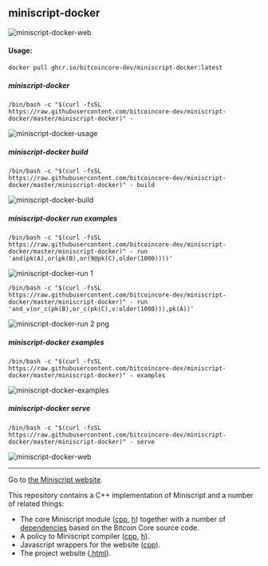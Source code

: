 ## miniscript-docker

![miniscript-docker-web](https://github.com/bitcoincore-dev/miniscript-docker/assets/152159/287c6835-b14c-4ae5-a22b-6da9812a8f8d)


#### Usage:

```
docker pull ghcr.io/bitcoincore-dev/miniscript-docker:latest
```
##### miniscript-docker

```
/bin/bash -c "$(curl -fsSL https://raw.githubusercontent.com/bitcoincore-dev/miniscript-docker/master/miniscript-docker)" -
```

![miniscript-docker-usage](https://github.com/bitcoincore-dev/miniscript-docker/assets/152159/16d58c91-35e1-41d4-9ec4-38b2eb9adf8c)


##### miniscript-docker build

```
/bin/bash -c "$(curl -fsSL https://raw.githubusercontent.com/bitcoincore-dev/miniscript-docker/master/miniscript-docker)" - build
```

![miniscript-docker-build](https://github.com/bitcoincore-dev/miniscript-docker/assets/152159/6de78217-51c5-4aed-9497-48586429db92)


##### miniscript-docker run examples


```
/bin/bash -c "$(curl -fsSL https://raw.githubusercontent.com/bitcoincore-dev/miniscript-docker/master/miniscript-docker)" - run 'and(pk(A),or(pk(B),or(9@pk(C),older(1000))))'
```

![miniscript-docker-run 1](https://github.com/bitcoincore-dev/miniscript-docker/assets/152159/7f1b02db-7063-41c2-859c-33639eb82d5a)

```
/bin/bash -c "$(curl -fsSL https://raw.githubusercontent.com/bitcoincore-dev/miniscript-docker/master/miniscript-docker)" - run 'and_v(or_c(pk(B),or_c(pk(C),v:older(1000))),pk(A))'
```

![miniscript-docker-run 2 png](https://github.com/bitcoincore-dev/miniscript-docker/assets/152159/1da94b41-ad45-4bda-8113-fa7b4f1326d5)

##### miniscript-docker examples

```
/bin/bash -c "$(curl -fsSL https://raw.githubusercontent.com/bitcoincore-dev/miniscript-docker/master/miniscript-docker)" - examples
```

![miniscript-docker-examples](https://github.com/bitcoincore-dev/miniscript-docker/assets/152159/a9b7e0d6-bcdf-4e86-abe7-0af4dd3b887e)


##### miniscript-docker serve

```
/bin/bash -c "$(curl -fsSL https://raw.githubusercontent.com/bitcoincore-dev/miniscript-docker/master/miniscript-docker)" - serve
```

![miniscript-docker-web](https://github.com/bitcoincore-dev/miniscript-docker/assets/152159/287c6835-b14c-4ae5-a22b-6da9812a8f8d)


<hr>

Go to [the Miniscript website](http://bitcoin.sipa.be/miniscript/).

This repository contains a C++ implementation of Miniscript and a number of
related things:
* The core Miniscript module ([cpp](bitcoin/script/miniscript.cpp), [h](bitcoin/script/miniscript.h)) together with a number of [dependencies](bitcoin/) based on
  the Bitcoin Core source code.
* A policy to Miniscript compiler ([cpp](compiler.cpp), [h](compiler.h)).
* Javascript wrappers for the website ([cpp](js_bindings.cpp)).
* The project website ([.html](index.html)).
